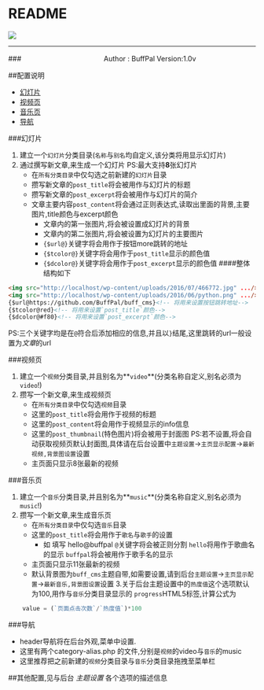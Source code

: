 README
===========================
![][foryou]

[foryou]:https://github.com/BuffPal/buff_cms/raw/master/screenshot.png
****
###　　　　　　　　　　　　Author : BuffPal
    Version:1.0v
    
##配置说明
* [幻灯片](#幻灯片)
* [视频页](#视频页)
* [音乐页](#音乐页)
* [导航](#导航)

###幻灯片
1. 建立一个`幻灯片`分类目录(`名称`与`别名`均自定义,该分类将用显示幻灯片)
2. 通过撰写新文章,来生成一个幻灯片 PS:最大支持**8**张幻灯片
    * 在`所有分类目录`中仅勾选之前新建的`幻灯片`目录
    * 攒写新文章的`post_title`将会被用作与幻灯片的标题
    * 攒写新文章的`post_excerpt`将会被用作与幻灯片的简介
    * 文章主要内容`post_content`将会通过正则表达式,读取出里面的背景,主要图片,title颜色与excerpt颜色
        * 文章内的第一张图片,将会被设置成幻灯片的背景
        * 文章内的第二张图片,将会被设置为幻灯片的主要图片
        * `{$url@}`关键字将会用作于按钮more跳转的地址
        * `{$tcolor@}`关键字将会用作于`post_title`显示的颜色值
        * `{$dcolor@}`关键字将会用作于`post_excerpt`显示的颜色值
####整体结构如下
```HTML
<img src="http://localhost/wp-content/uploads/2016/07/466772.jpg" .../><!-- 将用来显示背景-->
<img src="http://localhost/wp-content/uploads/2016/06/python.png" .../><!-- 将用来显示主要图片-->
{$url@https://github.com/BuffPal/buff_cms}<!-- 将用来设置按钮跳转地址-->
{$tcolor@red}<!-- 将用来设置`post_title`颜色-->
{$dcolor@#f80}<!-- 将用来设置`post_excerpt`颜色-->
```
PS:三个关键字均是在`@`符合后添加相应的信息,并且以`}`结尾,这里跳转的url一般设置为*文章*的url

###视频页
1. 建立一个`视频`分类目录,并且别名为**`video`**(分类名称自定义,别名必须为`video`!)
2. 攒写一个新文章,来生成视频页
    * 在`所有分类目录`中仅勾选`视频`目录
    * 这里的`post_title`将会用作于视频的标题
    * 这里的`post_content`将会用作于视频显示的info信息
    * 这里的`post_thumbnail`(特色图片)将会被用于封面图 PS:若不设置,将会自动获取视频页默认封面图,具体请在后台设置中`主题设置`->`主页显示配置`->`最新视频,背景图设置`设置
    * 主页面只显示8张最新的视频

###音乐页
1. 建立一个`音乐`分类目录,并且别名为**`music`**(分类名称自定义,别名必须为`music`!)
2. 攒写一个新文章,来生成音乐页
    * 在`所有分类目录`中仅勾选`音乐`目录
    * 这里的`post_title`将会用作于`歌名`与`歌手`的设置
        * 如 填写 hello@buffpal `@`关键字将会被正则分割 `hello`将用作于歌曲名的显示 `buffpal`将会被用作于歌手名的显示
    * 主页面只显示11张最新的视频
    * 默认背景图为`buff_cms`主题自带,如需要设置,请到后台`主题设置`->`主页显示配置`->`最新音乐,背景图设置`设置
3.关于后台主题设置中的`热度值`这个选项默认为100,用作与`音乐`分类目录显示的 `progress`HTML5标签,计算公式为 
```javascript
    value = (`页面点击次数`/`热度值`)*100
```

###导航
* header导航将在后台外观,菜单中设置.
* 这里有两个category-alias.php 的文件,分别是`视频`的video与`音乐`的music
* 这里推荐把之前新建的`视频`分类目录与`音乐`分类目录拖拽至菜单栏


##其他配置,见与后台 *主题设置* 各个选项的描述信息